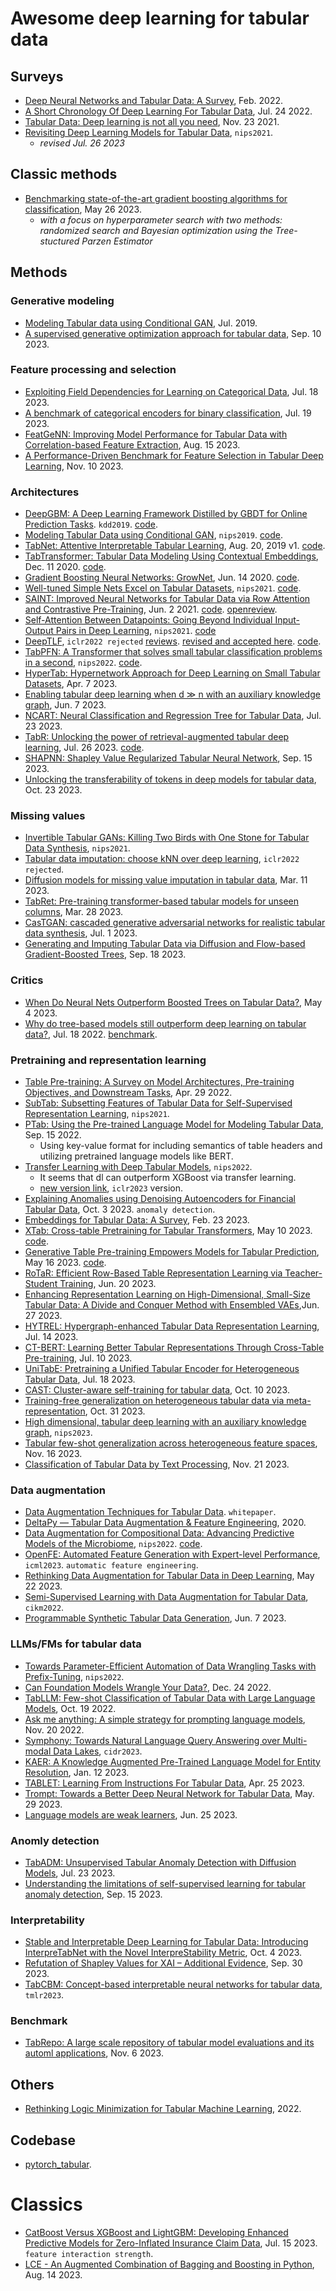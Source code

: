 

# Awesome deep learning for tabular data

## Surveys

- [Deep Neural Networks and Tabular Data: A Survey](https://ieeexplore.ieee.org/stamp/stamp.jsp?arnumber=9998482), Feb. 2022.
- [A Short Chronology Of Deep Learning For Tabular Data](https://sebastianraschka.com/blog/2022/deep-learning-for-tabular-data.html), Jul. 24 2022.
- [Tabular Data: Deep learning is not all you need](https://arxiv.org/pdf/2106.03253.pdf), Nov. 23 2021.
- [Revisiting Deep Learning Models for Tabular Data](https://arxiv.org/abs/2106.11959), `nips2021`.
  - _revised Jul. 26 2023_

## Classic methods

- [Benchmarking state-of-the-art gradient boosting algorithms for classification](https://arxiv.org/pdf/2305.17094.pdf), May 26 2023.
  - _with a focus on hyperparameter search with two methods: randomized search and Bayesian optimization using the Tree-stuctured Parzen Estimator_

## Methods

### Generative modeling

- [Modeling Tabular data using Conditional GAN](https://arxiv.org/abs/1907.00503), Jul. 2019.
- [A supervised generative optimization approach for tabular data](https://arxiv.org/pdf/2309.05079.pdf), Sep. 10 2023.

### Feature processing and selection

- [Exploiting Field Dependencies for Learning on Categorical Data](https://arxiv.org/pdf/2307.09321.pdf), Jul. 18 2023.
- [A benchmark of categorical encoders for binary classification](https://arxiv.org/pdf/2307.09191.pdf), Jul. 19 2023.
- [FeatGeNN: Improving Model Performance for Tabular Data with Correlation-based Feature Extraction](https://arxiv.org/pdf/2308.07527.pdf), Aug. 15 2023.
- [A Performance-Driven Benchmark for Feature Selection in Tabular Deep Learning](https://arxiv.org/pdf/2311.05877.pdf), Nov. 10 2023.

### Architectures

- [DeepGBM: A Deep Learning Framework Distilled by GBDT for Online Prediction Tasks](https://www.microsoft.com/en-us/research/uploads/prod/2019/08/deepgbm_kdd2019__CR_.pdf). `kdd2019`. [code](https://github.com/motefly/DeepGBM/tree/master).
- [Modeling Tabular Data using Conditional GAN](https://proceedings.neurips.cc/paper/2019/file/254ed7d2de3b23ab10936522dd547b78-Paper.pdf), `nips2019`. [code](https://github.com/sdv-dev/CTGAN).
- [TabNet: Attentive Interpretable Tabular Learning](https://arxiv.org/abs/1908.07442), Aug. 20, 2019 v1. [code](https://github.com/dreamquark-ai/tabnet).
- [TabTransformer: Tabular Data Modeling Using Contextual Embeddings](https://arxiv.org/pdf/2012.06678.pdf), Dec. 11 2020. [code](https://github.com/lucidrains/tab-transformer-PyTorch).
- [Gradient Boosting Neural Networks: GrowNet](https://arxiv.org/pdf/2002.07971.pdf), Jun. 14 2020. [code](https://github.com/sbadirli/GrowNet/tree/master).
- [Well-tuned Simple Nets Excel on Tabular Datasets](https://proceedings.neurips.cc/paper/2021/file/c902b497eb972281fb5b4e206db38ee6-Paper.pdf), `nips2021`. [code](https://github.com/releaunifreiburg/WellTunedSimpleNets).
- [SAINT: Improved Neural Networks for Tabular Data via Row Attention and Contrastive Pre-Training](https://arxiv.org/pdf/2106.01342.pdf), Jun. 2 2021. [code](https://github.com/somepago/saintv). [openreview](https://openreview.net/forum?id=nL2lDlsrZU).
- [Self-Attention Between Datapoints: Going Beyond Individual Input-Output Pairs in Deep Learning](https://proceedings.neurips.cc/paper/2021/file/f1507aba9fc82ffa7cc7373c58f8a613-Paper.pdf), `nips2021`. [code]()
- [DeepTLF](https://openreview.net/pdf?id=PaQhL90tLmX), `iclr2022 rejected` [reviews](https://openreview.net/forum?id=PaQhL90tLmX). [revised and accepted here](https://link.springer.com/article/10.1007/s41060-022-00350-z). [code](https://github.com/unnir/DeepTLF).
- [TabPFN: A Transformer that solves small tabular classification problems in a second](https://table-representation-learning.github.io/assets/papers/tabpfn_a_transformer_that_solv.pdf), `nips2022`. [code](https://huggingface.co/spaces/TabPFN/TabPFN).
- [HyperTab: Hypernetwork Approach for Deep Learning on Small Tabular Datasets](https://arxiv.org/pdf/2304.03543.pdf), Apr. 7 2023.
- [Enabling tabular deep learning when d ≫ n with an auxiliary knowledge graph](https://arxiv.org/pdf/2306.04766.pdf), Jun. 7 2023.
- [NCART: Neural Classification and Regression Tree for Tabular Data](https://arxiv.org/pdf/2307.12198.pdf), Jul. 23 2023.
- [TabR: Unlocking the power of retrieval-augmented tabular deep learning](https://arxiv.org/pdf/2307.14338.pdf), Jul. 26 2023. [code](https://github.com/yandex-research/tabular-dl-tabr).
- [SHAPNN: Shapley Value Regularized Tabular Neural Network](https://arxiv.org/pdf/2309.08799.pdf), Sep. 15 2023.
- [Unlocking the transferability of tokens in deep models for tabular data](https://arxiv.org/pdf/2310.15149.pdf), Oct. 23 2023.

### Missing values

- [Invertible Tabular GANs: Killing Two Birds with One Stone for Tabular Data Synthesis](https://proceedings.neurips.cc/paper/2021/file/22456f4b545572855c766df5eefc9832-Paper.pdf), `nips2021`.
- [Tabular data imputation: choose kNN over deep learning](https://openreview.net/pdf?id=_MRiKN8-sw), `iclr2022 rejected`.
- [Diffusion models for missing value imputation in tabular data](https://arxiv.org/pdf/2210.17128.pdf), Mar. 11 2023.
- [TabRet: Pre-training transformer-based tabular models for unseen columns](https://arxiv.org/pdf/2303.15747.pdf), Mar. 28 2023.
- [CasTGAN: cascaded generative adversarial networks for realistic tabular data synthesis](https://arxiv.org/pdf/2307.00384.pdf), Jul. 1 2023.
- [Generating and Imputing Tabular Data via Diffusion and Flow-based Gradient-Boosted Trees](https://arxiv.org/pdf/2309.09968.pdf), Sep. 18 2023.

### Critics

- [When Do Neural Nets Outperform Boosted Trees on Tabular Data?](https://arxiv.org/pdf/2305.02997.pdf), May 4 2023.
- [Why do tree-based models still outperform deep learning on tabular data?](https://arxiv.org/pdf/2207.08815.pdf), Jul. 18 2022. [benchmark](https://github.com/LeoGrin/tabular-benchmark).

### Pretraining and representation learning

- [Table Pre-training: A Survey on Model Architectures, Pre-training Objectives, and Downstream Tasks](https://arxiv.org/pdf/2201.09745.pdf), Apr. 29 2022.
- [SubTab: Subsetting Features of Tabular Data for Self-Supervised Representation Learning](https://proceedings.neurips.cc/paper/2021/file/9c8661befae6dbcd08304dbf4dcaf0db-Paper.pdf), `nips2021`.
- [PTab: Using the Pre-trained Language Model for Modeling Tabular Data](https://arxiv.org/pdf/2209.08060.pdf), Sep. 15 2022.
  - Using key-value format for including semantics of table headers and utilizing pretrained language models like BERT.
- [Transfer Learning with Deep Tabular Models](https://table-representation-learning.github.io/assets/papers/transfer_learning_with_deep_ta.pdf), `nips2022`.
  - It seems that dl can outperform XGBoost via transfer learning.
  - [new version link](https://arxiv.org/pdf/2206.15306.pdf), `iclr2023` version.
- [Explaining Anomalies using Denoising Autoencoders for Financial Tabular Data](https://arxiv.org/pdf/2209.10658.pdf), Oct. 3 2023. `anomaly detection`.
- [Embeddings for Tabular Data: A Survey](https://arxiv.org/pdf/2302.11777.pdf), Feb. 23 2023.
- [XTab: Cross-table Pretraining for Tabular Transformers](https://arxiv.org/pdf/2305.06090.pdf), May 10 2023. [code](https://github.com/BingzhaoZhu/XTab).
- [Generative Table Pre-training Empowers Models for Tabular Prediction](https://arxiv.org/pdf/2305.09696.pdf), May 16 2023. [code](https://github.com/ZhangTP1996/TapTap).
- [RoTaR: Efficient Row-Based Table Representation Learning via Teacher-Student Training](https://arxiv.org/pdf/2306.11696.pdf), Jun. 20 2023.
- [Enhancing Representation Learning on High-Dimensional, Small-Size Tabular Data: A Divide and Conquer Method with Ensembled VAEs](https://arxiv.org/pdf/2306.15661.pdf),Jun. 27 2023.
- [HYTREL: Hypergraph-enhanced Tabular Data Representation Learning](https://arxiv.org/pdf/2307.08623.pdf), Jul. 14 2023.
- [CT-BERT: Learning Better Tabular Representations Through Cross-Table Pre-training](https://arxiv.org/pdf/2307.04308.pdf), Jul. 10 2023.
- [UniTabE: Pretraining a Unified Tabular Encoder for Heterogeneous Tabular Data](https://arxiv.org/pdf/2307.09249.pdf), Jul. 18 2023.
- [CAST: Cluster-aware self-training for tabular data](https://arxiv.org/pdf/2310.06380.pdf), Oct. 10 2023.
- [Training-free generalization on heterogeneous tabular data via meta-representation](https://arxiv.org/pdf/2311.00055.pdf), Oct. 31 2023.
- [High dimensional, tabular deep learning with an auxiliary knowledge graph](https://openreview.net/pdf?id=GGylthmehy), `nips2023`.
- [Tabular few-shot generalization across heterogeneous feature spaces](https://arxiv.org/pdf/2311.10051.pdf), Nov. 16 2023.
- [Classification of Tabular Data by Text Processing](https://arxiv.org/pdf/2311.12521.pdf), Nov. 21 2023.

### Data augmentation

- [Data Augmentation Techniques for Tabular Data](https://www.mphasis.com/content/dam/mphasis-com/global/en/home/innovation/next-lab/Mphasis_Data-Augmentation-for-Tabular-Data_Whitepaper.pdf). `whitepaper`.
- [DeltaPy⁠⁠ — Tabular Data Augmentation & Feature Engineering](https://github.com/firmai/deltapy/tree/master), 2020.
- [Data Augmentation for Compositional Data: Advancing Predictive Models of the Microbiome](https://proceedings.neurips.cc/paper_files/paper/2022/file/81a28be483155f802ddef448d6fc4b57-Paper-Conference.pdf), `nips2022`. [code](https://github.com/cunningham-lab/AugCoDa).
- [OpenFE: Automated Feature Generation with Expert-level Performance](https://openreview.net/attachment?id=1H1irbEaGV&name=pdf), `icml2023`. `automatic feature engineering`.
- [Rethinking Data Augmentation for Tabular Data in Deep Learning](https://arxiv.org/pdf/2305.10308.pdf), May 22 2023.
- [Semi-Supervised Learning with Data Augmentation for Tabular Data](https://web.archive.org/web/20221021061539id_/https://dl.acm.org/doi/pdf/10.1145/3511808.3557699), `cikm2022`.
- [Programmable Synthetic Tabular Data Generation](https://arxiv.org/pdf/2307.03577.pdf), Jun. 7 2023.

### LLMs/FMs for tabular data

- [Towards Parameter-Efficient Automation of Data Wrangling Tasks with Prefix-Tuning](https://openreview.net/pdf?id=8kyYJs2YkFH), `nips2022`.
- [Can Foundation Models Wrangle Your Data?](https://arxiv.org/pdf/2205.09911.pdf), Dec. 24 2022.
- [TabLLM: Few-shot Classification of Tabular Data with Large Language Models](https://arxiv.org/pdf/2210.10723.pdf), Oct. 19 2022.
- [Ask me anything: A simple strategy for prompting language models](https://arxiv.org/pdf/2210.02441.pdf), Nov. 20 2022.
- [Symphony: Towards Natural Language Query Answering over Multi-modal Data Lakes](https://www2.cs.arizona.edu/~caolei/papers/SYMPHONY.pdf), `cidr2023`.
- [KAER: A Knowledge Augmented Pre-Trained Language Model for Entity Resolution](https://arxiv.org/pdf/2301.04770.pdf), Jan. 12 2023.
- [TABLET: Learning From Instructions For Tabular Data](https://arxiv.org/pdf/2304.13188.pdf), Apr. 25 2023.
- [Trompt: Towards a Better Deep Neural Network for Tabular Data](https://arxiv.org/pdf/2305.18446.pdf), May. 29 2023.
- [Language models are weak learners](https://arxiv.org/pdf/2306.14101.pdf), Jun. 25 2023.

### Anomly detection

- [TabADM: Unsupervised Tabular Anomaly Detection with Diffusion Models](https://arxiv.org/pdf/2307.12336.pdf), Jul. 23 2023.
- [Understanding the limitations of self-supervised learning for tabular anomaly detection](https://arxiv.org/pdf/2309.08374.pdf), Sep. 15 2023.

### Interpretability

- [Stable and Interpretable Deep Learning for Tabular Data: Introducing InterpreTabNet with the Novel InterpreStability Metric](https://browse.arxiv.org/pdf/2310.02870.pdf), Oct. 4 2023.
- [Refutation of Shapley Values for XAI – Additional Evidence](https://arxiv.org/pdf/2310.00416.pdf), Sep. 30 2023.
- [TabCBM: Concept-based interpretable neural networks for tabular data](https://openreview.net/pdf?id=TIsrnWpjQ0), `tmlr2023`.

### Benchmark

- [TabRepo: A large scale repository of tabular model evaluations and its automl applications](https://arxiv.org/pdf/2311.02971.pdf), Nov. 6 2023.

## Others

- [Rethinking Logic Minimization for Tabular Machine Learning](https://ieeexplore.ieee.org/stamp/stamp.jsp?tp=&arnumber=9964348), 2022.

## Codebase

- [pytorch_tabular](https://github.com/manujosephv/pytorch_tabular).

# Classics

- [CatBoost Versus XGBoost and LightGBM: Developing Enhanced Predictive Models for Zero-Inflated Insurance Claim Data](https://arxiv.org/pdf/2307.07771.pdf), Jul. 15 2023. `feature interaction strength`.
- [LCE - An Augmented Combination of Bagging and Boosting in Python](https://arxiv.org/pdf/2308.07250.pdf), Aug. 14 2023.




